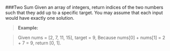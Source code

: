 ###Two Sum
Given an array of integers, return indices of the two numbers such that they add up to a specific target. You may assume that each input would have exactly one solution.

>**Example:**

>Given nums = [2, 7, 11, 15], target = 9,
Because nums[0] + nums[1] = 2 + 7 = 9,
return [0, 1].
